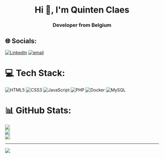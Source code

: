 <h1 align="center">Hi 👋, I'm Quinten Claes</h1>
<h3 align="center">Developer from Belgium</h3>


## 🌐 Socials:
[![LinkedIn](https://img.shields.io/badge/LinkedIn-%230077B5.svg?logo=linkedin&logoColor=white)](https://linkedin.com/in/quintenclaes) [![email](https://img.shields.io/badge/Email-D14836?logo=gmail&logoColor=white)](mailto:quintenclaes7@gmail.com) 

# 💻 Tech Stack:
![HTML5](https://img.shields.io/badge/html5-%23E34F26.svg?style=for-the-badge&logo=html5&logoColor=white) ![CSS3](https://img.shields.io/badge/css3-%231572B6.svg?style=for-the-badge&logo=css3&logoColor=white) ![JavaScript](https://img.shields.io/badge/javascript-%23323330.svg?style=for-the-badge&logo=javascript&logoColor=%23F7DF1E) ![PHP](https://img.shields.io/badge/php-%23777BB4.svg?style=for-the-badge&logo=php&logoColor=white) ![Docker](https://img.shields.io/badge/docker-%230db7ed.svg?style=for-the-badge&logo=docker&logoColor=white) ![MySQL](https://img.shields.io/badge/mysql-4479A1.svg?style=for-the-badge&logo=mysql&logoColor=white)
# 📊 GitHub Stats:
![](https://github-readme-stats.vercel.app/api?username=quintenntje&theme=dark&hide_border=false&include_all_commits=false&count_private=false)<br/>
![](https://github-readme-streak-stats.herokuapp.com/?user=quintenntje&theme=dark&hide_border=false)<br/>
![](https://github-readme-stats.vercel.app/api/top-langs/?username=quintenntje&theme=dark&hide_border=false&include_all_commits=false&count_private=false&layout=compact)

---
[![](https://visitcount.itsvg.in/api?id=quintenntje&icon=0&color=0)](https://visitcount.itsvg.in)

<!-- Proudly created with GPRM ( https://gprm.itsvg.in ) -->
